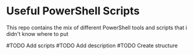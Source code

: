 # Useful PowerShell Scripts
This repo contains the mix of different PowerShell tools and scripts that i didn't know where to put

#TODO Add scripts
#TODO Add description
#TODO Create structure
